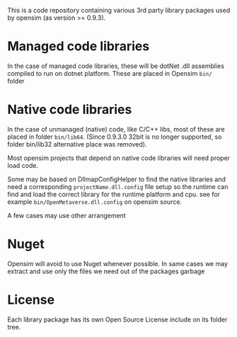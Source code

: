 This is a code repository containing various 3rd party library packages used by opensim (as version >= 0.9.3).


# Managed code libraries

In the case of managed code libraries, these will be dotNet .dll assemblies compiled to run on dotnet platform. These are placed in Opensim `bin/` folder

# Native code libraries

In the case of unmanaged (native) code, like C/C++ libs, most of these are placed in folder `bin/lib64`.
(Since 0.9.3.0 32bit is no longer supported, so folder bin/lib32 alternative place was removed).

Most opensim projects that depend on native code libraries will need proper load code.

Some may be based on DllmapConfigHelper to find the native libraries and need a corresponding `projectName.dll.config` file setup so the runtime can find and load the correct library for the runtime platform and cpu. see for example `bin/OpenMetaverse.dll.config` on opensim source.

A few cases may use other arrangement

# Nuget

Opensim will avoid to use Nuget whenever possible. In same cases we may extract and use only the files we need out of the packages garbage

# License

Each library package has its own Open Source License include on its folder tree.
